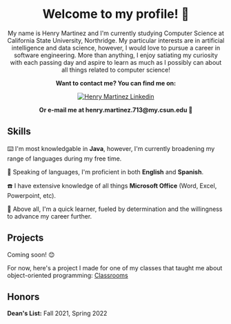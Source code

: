 
<h1 align="center">
  Welcome to my profile! 👋
</h1>

<p align="center">
  My name is Henry Martinez and I'm currently studying Computer Science at California State University, Northridge. My particular interests are in artificial intelligence and data science, however, I would love to pursue a career in software engineering. More than anything, I enjoy satiating my curiosity with each passing day and aspire to learn as much as I possibly can about all things related to computer science!
</P>

<p align="center">
  <strong>Want to contact me? You can find me on:</strong>
</p>

<div align="center">
  <a href="https://www.linkedin.com/in/hnrymrtnz/" align="center">
      <img alt="Henry Martinez Linkedin" src="https://img.shields.io/badge/LinkedIn-0077B5?style=for-the-badge&logo=linkedin&logoColor=white">
  </a>
</div>
  
</p>
<p align="center">
  <strong>Or e-mail me at henry.martinez.713@my.csun.edu 📧</strong>
</p>

<h2>
  Skills
</h2>

<p>
  ⌨️ I'm most knowledgable in <strong>Java</strong>, however, I'm currently broadening my range of languages during my free time.
</p>

<p>
  📘 Speaking of languages, I'm proficient in both <strong>English</strong> and <strong>Spanish</strong>.
</p>

<p>
  ☎️ I have extensive knowledge of all things <strong>Microsoft Office</Strong> (Word, Excel, Powerpoint, etc).
</p>

<p>
  🌟 Above all, I'm a quick learner, fueled by determination and the willingness to advance my career further.
</p>

<h2>
  Projects
</h2>

<p>
  Coming soon! 😊
</p>

<p>
  For now, here's a project I made for one of my classes that taught me about object-oriented programming: <a href="https://github.com/hnrymrtnz/classrooms">Classrooms</a>
</p>

<h2>
  Honors
</h2>

<p>
  <strong>Dean's List:</strong> Fall 2021, Spring 2022
</p>

  
